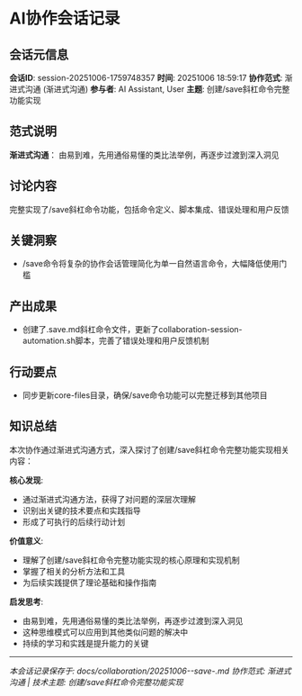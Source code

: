 # AI协作会话记录

## 会话元信息

**会话ID**: session-20251006-1759748357
**时间**: 20251006 18:59:17
**协作范式**: 渐进式沟通 (渐进式沟通)
**参与者**: AI Assistant, User
**主题**: 创建/save斜杠命令完整功能实现

## 范式说明

**渐进式沟通**：
由易到难，先用通俗易懂的类比法举例，再逐步过渡到深入洞见

## 讨论内容


完整实现了/save斜杠命令功能，包括命令定义、脚本集成、错误处理和用户反馈


## 关键洞察

- /save命令将复杂的协作会话管理简化为单一自然语言命令，大幅降低使用门槛


## 产出成果

- 创建了.save.md斜杠命令文件，更新了collaboration-session-automation.sh脚本，完善了错误处理和用户反馈机制


## 行动要点

- 同步更新core-files目录，确保/save命令功能可以完整迁移到其他项目


## 知识总结

本次协作通过渐进式沟通方式，深入探讨了创建/save斜杠命令完整功能实现相关内容：

**核心发现**:
- 通过渐进式沟通方法，获得了对问题的深层次理解
- 识别出关键的技术要点和实践指导
- 形成了可执行的后续行动计划

**价值意义**:
- 理解了创建/save斜杠命令完整功能实现的核心原理和实现机制
- 掌握了相关的分析方法和工具
- 为后续实践提供了理论基础和操作指南

**启发思考**:
- 由易到难，先用通俗易懂的类比法举例，再逐步过渡到深入洞见
- 这种思维模式可以应用到其他类似问题的解决中
- 持续的学习和实践是提升能力的关键


---

*本会话记录保存于: docs/collaboration/20251006--save-.md*
*协作范式: 渐进式沟通 | 技术主题: 创建/save斜杠命令完整功能实现*